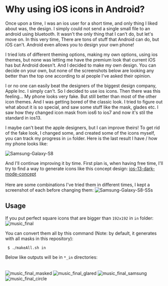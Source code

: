 # Why using iOS icons in Android?
Once upon a time, I was an ios user for a short time, and only thing I liked about was, the design. I simply could not send a single small file to an android using bluetooth. It wasn't the only thing that I can't do, but let's move on. In this very time, There are tons of stuff that Android can do, but iOS can't. Android even allows you to design your own phone!

I tried lots of different theming options, making my own options, using ios themes, but none was letting me have the premium look that current iOS has but Android doesn't. And I decided to make my own design. You can decide on your own, but none of the screenshots below are looking any better than the top one according to al people I've asked their opinion. 

I or no one can easily beat the designers of the biggest design company, Apple Inc. I simply can't. So I decided to use ios icons. Then there was this feeling... My phone looks very fake. But still better than most of the other icon themes. And I was getting bored of the classic look. I tried to figure out what about it is so special, and saw some stuff like the mask, glades etc. I saw how they changed icon mask from ios6 to ios7 and now it's stil the standard in ios13. 


I maybe can't beat the apple designers, but I can improve theirs! To get rid of the fake look, I changed some, and created some of the icons myself, you can track my progress in `in` folder. Here is the last result I have / how my phone looks like:

![Samsung-Galaxy-S8](https://user-images.githubusercontent.com/9158844/65209990-58bf4d00-daa2-11e9-97d3-240ea96f416d.jpeg)

And I'll continue improving it by time. First plan is, when having free time, I'll try to find a way to generate icons like this concept design: [ios-13-dark-mode-concept](https://user-images.githubusercontent.com/9158844/65207861-da5fac80-da9b-11e9-8bf0-134be6723c60.jpg)
<br>
<br>
Here are some combinations I've tried them in different times, I kept a screenshot of each before changing them:
![Samsung-Galaxy-S8-SSs](https://user-images.githubusercontent.com/9158844/65209616-70e29c80-daa1-11e9-8574-a4d9c8b444f8.jpeg)

## Usage
 If you put perfect square icons that are bigger than `192x192` in `in` folder:
 <br>
 ![music_final](https://user-images.githubusercontent.com/9158844/65207736-57d6ed00-da9b-11e9-8dc5-b4facbfbe27b.png)


 
 You can convert them all by this command (Note: by default, it generates with all masks in this repository):
     
     $ ./makeAll.sh in
 
 Below like outputs will be in `*_in` directories:
 <br>
 <br>
 <br>
 ![music_final_masked](https://user-images.githubusercontent.com/9158844/65207749-6de4ad80-da9b-11e9-9591-11c1ed094c93.png)
 ![music_final_glared](https://user-images.githubusercontent.com/9158844/65208001-61ad2000-da9c-11e9-83fe-9313bec02a15.png)
![music_final_samsung](https://user-images.githubusercontent.com/9158844/65208097-9faa4400-da9c-11e9-87a8-9c176b270175.png)
![music_final_circle](https://user-images.githubusercontent.com/9158844/65208112-b18be700-da9c-11e9-9d29-c2905dc7807c.png)
